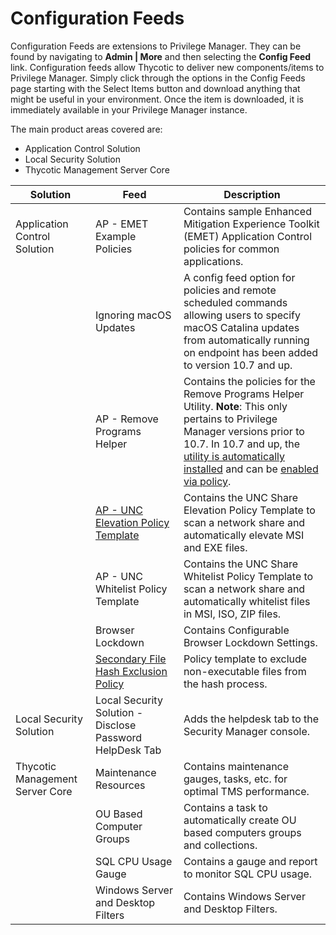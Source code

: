 [title]: # (Configuration Feeds)
[tags]: # (overview)
[priority]: # (8000)
# Configuration Feeds

Configuration Feeds are extensions to Privilege Manager. They can be found by navigating to __Admin | More__ and then selecting the __Config Feed__ link. 
Configuration feeds allow Thycotic to deliver new components/items to Privilege Manager. Simply click through the options in the Config Feeds page starting with the Select Items button and download anything that might be useful in your environment. Once the item is downloaded, it is immediately available in your Privilege Manager instance.

The main product areas covered are:

* Application Control Solution
* Local Security Solution
* Thycotic Management Server Core

| Solution | Feed | Description |
| ----- | ----- | ----- |
| Application Control Solution | AP - EMET Example Policies | Contains sample Enhanced Mitigation Experience Toolkit (EMET) Application Control policies for common applications. 
| | Ignoring macOS Updates | A config feed option for policies and remote scheduled commands allowing users to specify macOS Catalina updates from automatically running on endpoint has been added to version 10.7 and up.|
| | AP - Remove Programs Helper | Contains the policies for the Remove Programs Helper Utility. **Note**: This only pertains to Privilege Manager versions prior to 10.7. In 10.7 and up, the [utility is automatically installed](../how-to/maintenance/remove-programs-utility.md) and can be [enabled via policy](../app-control/policies/examples/elevate/pm-remove-prog.md).|
| | [AP - UNC Elevation Policy Template](../app-control/policies/examples/elevate/network-share.md) | Contains the UNC Share Elevation Policy Template to scan a network share and automatically elevate MSI and EXE files. |
| | AP - UNC Whitelist Policy Template | Contains the UNC Share Whitelist Policy Template to scan a network share and automatically whitelist files in MSI, ISO, ZIP files. |
| | Browser Lockdown | Contains Configurable Browser Lockdown Settings. |
| | [Secondary File Hash Exclusion Policy](exclude-from-file-hash.md) | Policy template to exclude non-executable files from the hash process. |
| Local Security Solution | Local Security Solution - Disclose Password HelpDesk Tab | Adds the helpdesk tab to the Security Manager console. |
| Thycotic Management Server Core | Maintenance Resources | Contains maintenance gauges, tasks, etc. for optimal TMS performance. |
| | OU Based Computer Groups | Contains a task to automatically create OU based computers groups and collections. |
| | SQL CPU Usage Gauge | Contains a gauge and report to monitor SQL CPU usage. |
| | Windows Server and Desktop Filters | Contains Windows Server and Desktop Filters. |
